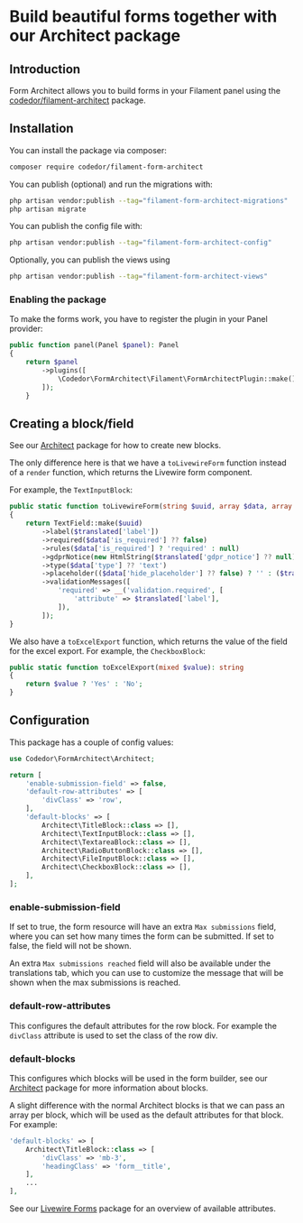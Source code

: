 # Build beautiful forms together with our Architect package

## Introduction

Form Architect allows you to build forms in your Filament panel using the [codedor/filament-architect](https://github.com/codedor/filament-architect) package.

## Installation

You can install the package via composer:

```bash
composer require codedor/filament-form-architect
```

You can publish (optional) and run the migrations with:

```bash
php artisan vendor:publish --tag="filament-form-architect-migrations"
php artisan migrate
```

You can publish the config file with:

```bash
php artisan vendor:publish --tag="filament-form-architect-config"
```

Optionally, you can publish the views using

```bash
php artisan vendor:publish --tag="filament-form-architect-views"
```

### Enabling the package

To make the forms work, you have to register the plugin in your Panel provider:

```php
public function panel(Panel $panel): Panel
{
    return $panel
        ->plugins([
            \Codedor\FormArchitect\Filament\FormArchitectPlugin::make(),
        ]);
    }

```

## Creating a block/field

See our [Architect](https://github.com/codedor/filament-architect) package for how to create new blocks.

The only difference here is that we have a `toLivewireForm` function instead of a `render` function, which returns the Livewire form component.

For example, the `TextInputBlock`:

```php
public static function toLivewireForm(string $uuid, array $data, array $translated): Field
{
    return TextField::make($uuid)
        ->label($translated['label'])
        ->required($data['is_required'] ?? false)
        ->rules($data['is_required'] ? 'required' : null)
        ->gdprNotice(new HtmlString($translated['gdpr_notice'] ?? null))
        ->type($data['type'] ?? 'text')
        ->placeholder(($data['hide_placeholder'] ?? false) ? '' : ($translated['label'] ?? null))
        ->validationMessages([
            'required' => __('validation.required', [
                'attribute' => $translated['label'],
            ]),
        ]);
}
```

We also have a `toExcelExport` function, which returns the value of the field for the excel export.
For example, the `CheckboxBlock`:

```php
public static function toExcelExport(mixed $value): string
{
    return $value ? 'Yes' : 'No';
}
```

## Configuration

This package has a couple of config values:

```php
use Codedor\FormArchitect\Architect;

return [
    'enable-submission-field' => false,
    'default-row-attributes' => [
        'divClass' => 'row',
    ],
    'default-blocks' => [
        Architect\TitleBlock::class => [],
        Architect\TextInputBlock::class => [],
        Architect\TextareaBlock::class => [],
        Architect\RadioButtonBlock::class => [],
        Architect\FileInputBlock::class => [],
        Architect\CheckboxBlock::class => [],
    ],
];
```

### enable-submission-field

If set to true, the form resource will have an extra `Max submissions` field, where you can set how many times the form can be submitted. If set to false, the field will not be shown.

An extra `Max submissions reached` field will also be available under the translations tab, which you can use to customize the message that will be shown when the max submissions is reached.

### default-row-attributes

This configures the default attributes for the row block. For example the `divClass` attribute is used to set the class of the row div.

### default-blocks

This configures which blocks will be used in the form builder, see our [Architect](https://github.com/codedor/filament-architect) package for more information about blocks.

A slight difference with the normal Architect blocks is that we can pass an array per block, which will be used as the default attributes for that block. For example:

```php
'default-blocks' => [
    Architect\TitleBlock::class => [
        'divClass' => 'mb-3',
        'headingClass' => 'form__title',
    ],
    ...
],
```

See our [Livewire Forms](https://github.com/codedor/laravel-livewire-forms) package for an overview of available attributes.
